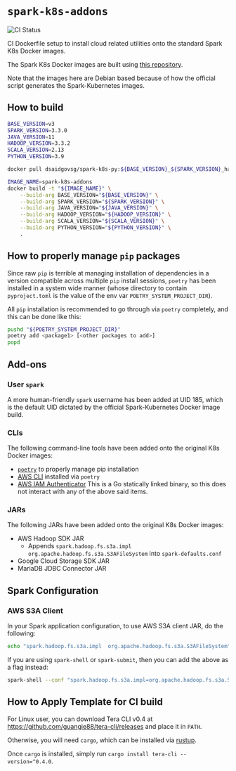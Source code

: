 # `spark-k8s-addons`

![CI Status](https://img.shields.io/github/workflow/status/dsaidgovsg/spark-k8s-addons/CI/master?label=CI&logo=github&style=for-the-badge)

CI Dockerfile setup to install cloud related utilities onto the standard Spark
K8s Docker images.

The Spark K8s Docker images are built using
[this repository](https://github.com/dsaidgovsg/spark-k8s).

Note that the images here are Debian based because of how the official script
generates the Spark-Kubernetes images.

## How to build

```bash
BASE_VERSION=v3
SPARK_VERSION=3.3.0
JAVA_VERSION=11
HADOOP_VERSION=3.3.2
SCALA_VERSION=2.13
PYTHON_VERSION=3.9

docker pull dsaidgovsg/spark-k8s-py:${BASE_VERSION}_${SPARK_VERSION}_hadoop-${HADOOP_VERSION}_scala-${SCALA_VERSION}_java-${JAVA_VERSION}

IMAGE_NAME=spark-k8s-addons
docker build -t "${IMAGE_NAME}" \
    --build-arg BASE_VERSION="${BASE_VERSION}" \
    --build-arg SPARK_VERSION="${SPARK_VERSION}" \
    --build-arg JAVA_VERSION="${JAVA_VERSION}" \
    --build-arg HADOOP_VERSION="${HADOOP_VERSION}" \
    --build-arg SCALA_VERSION="${SCALA_VERSION}" \
    --build-arg PYTHON_VERSION="${PYTHON_VERSION}" \
    .
```

## How to properly manage `pip` packages

Since raw `pip` is terrible at managing installation of dependencies in a
version compatible across multiple `pip` install sessions, `poetry` has been
installed in a system wide manner (whose directory to contain `pyproject.toml`
is the value of the env var `POETRY_SYSTEM_PROJECT_DIR`).

All `pip` installation is recommended to go through via `poetry` completely, and
this can be done like this:

```bash
pushd "${POETRY_SYSTEM_PROJECT_DIR}"
poetry add <package1> [<other packages to add>]
popd
```

## Add-ons

### User `spark`

A more human-friendly `spark` username has been added at UID 185, which is the
default UID dictated by the official Spark-Kubernetes Docker image build.

### CLIs

The following command-line tools have been added onto the original K8s Docker
images:

- [`poetry`](https://python-poetry.org/) to properly manage pip installation
- [AWS CLI](https://aws.amazon.com/cli/) installed via `poetry`
- [AWS IAM Authenticator](https://github.com/kubernetes-sigs/aws-iam-authenticator)
  This is a Go statically linked binary, so this does not interact with any of
  the above said items.

### JARs

The following JARs have been added onto the original K8s Docker images:

- AWS Hadoop SDK JAR
  - Appends `spark.hadoop.fs.s3a.impl org.apache.hadoop.fs.s3a.S3AFileSystem`
    into `spark-defaults.conf`
- Google Cloud Storage SDK JAR
- MariaDB JDBC Connector JAR

## Spark Configuration

### AWS S3A Client

In your Spark application configuration, to use AWS S3A client JAR, do the
following:

```bash
echo "spark.hadoop.fs.s3a.impl  org.apache.hadoop.fs.s3a.S3AFileSystem" >> ${SPARK_HOME}/conf/spark-defaults.conf; \
```

If you are using `spark-shell` or `spark-submit`, then you can add the above as
a flag instead:

```bash
spark-shell --conf "spark.hadoop.fs.s3a.impl=org.apache.hadoop.fs.s3a.S3AFileSystem"
```

## How to Apply Template for CI build

For Linux user, you can download Tera CLI v0.4 at
<https://github.com/guangie88/tera-cli/releases> and place it in `PATH`.

Otherwise, you will need `cargo`, which can be installed via
[rustup](https://rustup.rs/).

Once `cargo` is installed, simply run `cargo install tera-cli --version=^0.4.0`.

